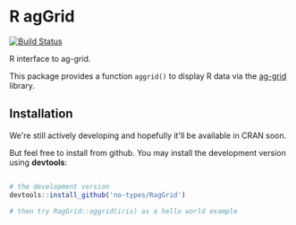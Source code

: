 # R agGrid

[![Build Status](https://travis-ci.com/no-types/RagGrid.svg?branch=master)](https://travis-ci.com/no-types/RagGrid)

R interface to ag-grid.

This package provides a function `aggrid()` to display R data via the [ag-grid](https://www.ag-grid.com/) library.

## Installation

We're still actively developing and hopefully it'll be available in CRAN soon. 

But feel free to install from github.
You may install the development version using **devtools**:

```r

# the development version
devtools::install_github('no-types/RagGrid')

# then try RagGrid::aggrid(iris) as a hello world example
```
